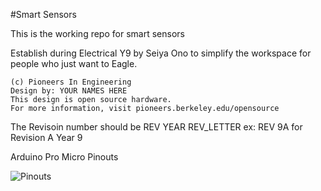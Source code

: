 #Smart Sensors

This is the working repo for smart sensors

Establish during Electrical Y9 by Seiya Ono to simplify the workspace for people who just want to Eagle.

```
(c) Pioneers In Engineering
Design by: YOUR NAMES HERE
This design is open source hardware.
For more information, visit pioneers.berkeley.edu/opensource
```

The Revisoin number should be REV YEAR REV_LETTER ex: REV 9A for Revision A Year 9

Arduino Pro Micro Pinouts

![Pinouts](https://cdn.sparkfun.com/assets/9/c/3/c/4/523a1765757b7f5c6e8b4567.png)
